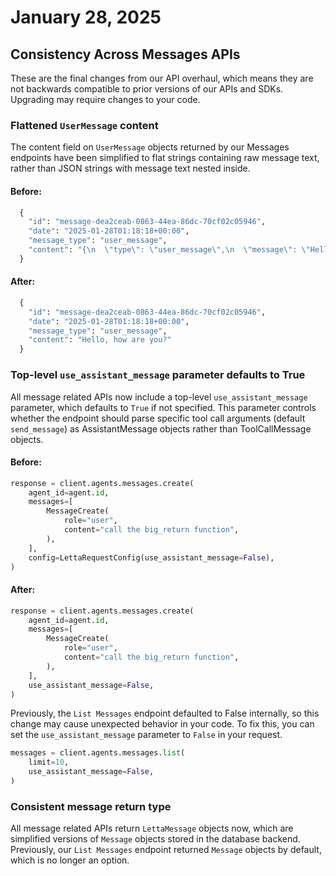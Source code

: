 # January 28, 2025

## Consistency Across Messages APIs

<Note>
   These are the final changes from our API overhaul, which means they are not backwards compatible to prior versions of our APIs and SDKs. Upgrading may require changes to your code. 
</Note>

### Flattened `UserMessage` content

The content field on `UserMessage` objects returned by our Messages endpoints have been simplified to flat strings containing raw message text, rather than JSON strings with message text nested inside.

#### Before:

```python
  {
    "id": "message-dea2ceab-0863-44ea-86dc-70cf02c05946",
    "date": "2025-01-28T01:18:18+00:00",
    "message_type": "user_message",
    "content": "{\n  \"type\": \"user_message\",\n  \"message\": \"Hello, how are you?\",\n  \"time\": \"2025-01-28 01:18:18 AM UTC+0000\"\n}"
  }
```

#### After:

```python
  {
    "id": "message-dea2ceab-0863-44ea-86dc-70cf02c05946",
    "date": "2025-01-28T01:18:18+00:00",
    "message_type": "user_message",
    "content": "Hello, how are you?"
  }
```

### Top-level `use_assistant_message` parameter defaults to True

All message related APIs now include a top-level `use_assistant_message` parameter, which defaults to `True` if not specified. This parameter controls whether the endpoint should parse specific tool call arguments (default `send_message`) as AssistantMessage objects rather than ToolCallMessage objects.

#### Before:

```python
response = client.agents.messages.create(
    agent_id=agent.id,
    messages=[
        MessageCreate(
            role="user",
            content="call the big_return function",
        ),
    ],
    config=LettaRequestConfig(use_assistant_message=False),
)
```

#### After:

```python
response = client.agents.messages.create(
    agent_id=agent.id,
    messages=[
        MessageCreate(
            role="user",
            content="call the big_return function",
        ),
    ],
    use_assistant_message=False,
)
```

Previously, the `List Messages` endpoint defaulted to False internally, so this change may cause unexpected behavior in your code. To fix this, you can set the `use_assistant_message` parameter to `False` in your request.

```python
messages = client.agents.messages.list(
    limit=10,
    use_assistant_message=False,
)
```

### Consistent message return type

All message related APIs return `LettaMessage` objects now, which are simplified versions of `Message` objects stored in the database backend. Previously, our `List Messages` endpoint returned `Message` objects by default, which is no longer an option.
